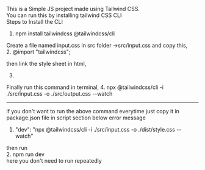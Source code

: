 This is a Simple JS project made using Tailwind CSS.<br>
You can run this by installing tailwind CSS CLI
<br>Steps to Install the CLI
1. npm install tailwindcss @tailwindcss/cli

Create a file named input.css in src folder ->src/input.css 
and copy this,<br>
2. @import "tailwindcss";

 then link the style sheet in html,<br>
  
3. <link href="./output.css" rel="stylesheet">

 Finally run this command in terminal,
4. npx @tailwindcss/cli -i ./src/input.css -o ./src/output.css --watch
  
---------------------------------------------------------------------------------------------------------------------------------------------------
  if you don't want to run the above command everytime just copy it in package.json file in script section below error message

1. "dev": "npx @tailwindcss/cli -i ./src/input.css -o ./dist/style.css --watch"

  then run<br>
2. npm run dev <br>
    here you don't need to run repeatedly
